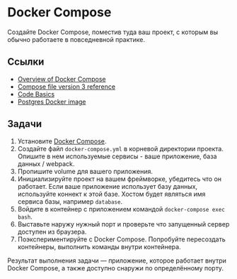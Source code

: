 # Docker Compose

<!-- Разворачиваем проект на своем фреймворке с подключением webpack/db -->
Создайте Docker Compose, поместив туда ваш проект, с которым вы обычно работаете в повседневной практике.

## Ссылки

* [Overview of Docker Compose](https://docs.docker.com/compose/)
* [Compose file version 3 reference](https://docs.docker.com/compose/compose-file/compose-file-v3/)
* [Code Basics](https://github.com/hexlet-basics/hexlet-basics)
* [Postgres Docker image](https://hub.docker.com/_/postgres)

## Задачи

1. Установите [Docker Compose](https://docs.docker.com/compose/install/).
1. Создайте файл `docker-compose.yml` в корневой директории проекта. Опишите в нем используемые сервисы - ваше приложение, база данных / webpack.
1. Пропишите volume для вашего приложения.
1. Инициализируйте проект на вашем фреймворке, убедитесь что он работает. Если ваше приложение использует базу данных, используйте коннект к этой базе. Хостом будет являться имя сервиса базы, например `database`.
1. Войдите в контейнер с приложением командой `docker-compose exec bash`.
1. Выставьте наружу нужный порт и проверьте что запущенный сервер доступен из браузера.
1. Поэкспериментируйте с Docker Compose. Попробуйте пересоздать контейнеры, выполнить команды внутри контейнера.

Результат выполнения задачи — приложение, которое работает внутри Docker Compose, а также доступно снаружи по определённому порту.

